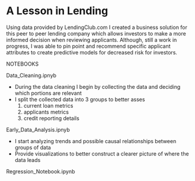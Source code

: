 # A Lesson in Lending 

Using data provided by LendingClub.com I created a business solution for this peer to peer lending company which allows investors to make a more informed decision when reviewing applicants.  Although, still a work in progress, I was able to pin point and recommend specific applicant attributes to create predictive models for decreased risk for investors.   


NOTEBOOKS 

Data_Cleaning.ipnyb
  - During the data cleaning I begin by collecting the data and deciding which portions are relevant
  - I split the collected data into 3 groups to better asses
      1. current loan metrics
      2. applicants metrics
      3. credit reporting details 
 

Early_Data_Analysis.ipnyb
  - I start analyzing trends and possible causal relationships between groups of data
  - Provide visualizations to better construct a clearer picture of where the data leads 
  
Regression_Notebook.ipynb

